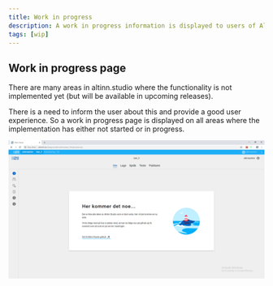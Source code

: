 ```yaml
---
title: Work in progress
description: A work in progress information is displayed to users of Altinn Studio.
tags: [wip]
---
```


## Work in progress page

There are many areas in altinn.studio where the functionality is not implemented yet (but will be available in upcoming releases).

There is a need to inform the user about this and provide a good user experience.
So a work in progress page is displayed on all areas where the implementation has either not started or in progress.

![Work in progress page](workinprogress.png "Work in progress page")